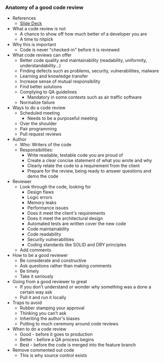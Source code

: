 ### Anatomy of a good code review
* References
  * [Slide Deck](https://github.com/eagroom/That_2021_CodeReview)
* What a code review is not
  * A chance to show off how much better of a developer you are
  * A time to nitpick
* Why this is important
  * Code is never "checked-in" before it is reviewed
* What code reviews can offer
  * Better code quality and maintainability (readability, uniformity, understandability...)
  * Finding defects such as problems, security, vulnerabilities, malware
  * Learning and knowledge transfer
  * Increase sense of mutual responsibility
  * Find better solutions
  * Complying to QA guidelines
    * Mandatory in some contexts such as air traffic software
  * Normalize failure
* Ways to do a code review
  * Scheduled meeting
    * Needs to be a purposeful meeting
  * Over the shoulder
  * Pair programming
  * Pull request reviews
* Author
  * Who: Writers of the code
  * Responsibilities:
    * Write readable, testable code you are proud of
    * Create a clear concise statement of what you wrote and why
    * Clearly relate the code to a requirement from the client
    * Prepare for the review, being ready to answer questions and demo the code
* Reviewer
  * Look through the code, looking for
    * Design flaws
    * Logic errors
    * Memory leaks
    * Performance issues
    * Does it meet the client's requirements
    * Does it meet the architectural design
    * Automated tests are written cover the new code
    * Code maintainability
    * Code readability
    * Security vulnerabilities
    * Coding standards like SOLID and DRY principles
  * Add comments
* How to be a good reviewer
  * Be considerate and constructive
  * Ask questions rather than making comments
  * Be timely
  * Take it seriously
* Going from a good reviewer to great
  * If you don't understand or wonder why something was a done a certain way ask
  * Pull it and run it locally
* Traps to avoid
  * Rubber stamping your approval
  * Thinking you can't ask
  * Inheriting the author's biases
  * Putting to much ceremony around code reviews
* When to do a code review
  * Good - before it goes to production
  * Better - before a QA process begins
  * Best - before the code is merged into the feature branch
* Remove commented out code
  * This is why source control exists
